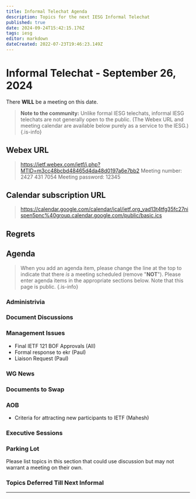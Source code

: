 ```yaml
---
title: Informal Telechat Agenda
description: Topics for the next IESG Informal Telechat
published: true
date: 2024-09-24T15:42:15.176Z
tags: iesg
editor: markdown
dateCreated: 2022-07-23T19:46:23.149Z
---
```


# Informal Telechat - September 26, 2024

 There **WILL** be a meeting on this date.

> **Note to the community:** Unlike formal IESG telechats, informal IESG telechats are not generally open to the public. (The Webex URL and meeting calendar are available below purely as a service to the IESG.)
{.is-info}

## Webex URL

> https://ietf.webex.com/ietf/j.php?MTID=m3cc48bcbd48465d4da48d0197a6e7bb2
Meeting number: 2427 431 7054
Meeting password: 12345 


## Calendar subscription URL

> https://calendar.google.com/calendar/ical/ietf.org_vad13t4tfg35fc27nispen5pnc%40group.calendar.google.com/public/basic.ics


## Regrets



## Agenda

> When you add an agenda item, please change the line at the top to indicate that there *is* a meeting scheduled (remove "**NOT**"). Please enter agenda items in the appropriate sections below.
Note that this page is public.
{.is-info}

### Administrivia



### Document Discussions

### Management Issues

- Final IETF 121 BOF Approvals (All)
- Formal response to ekr (Paul)
- Liaison Request (Paul)

### WG News 

### Documents to Swap 

### AOB
- Criteria for attracting new participants to IETF (Mahesh)

### Executive Sessions


### Parking Lot
Please list topics in this section that could use discussion but may not warrant a meeting on their own. 

### Topics Deferred Till Next Informal 

-------


